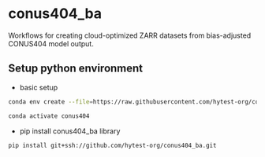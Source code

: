 # conus404_ba

Workflows for creating cloud-optimized ZARR datasets from bias-adjusted CONUS404 model output.

## Setup python environment
- basic setup
```bash
conda env create --file=https://raw.githubusercontent.com/hytest-org/conus404_ba/refs/heads/main/conus404.yml

conda activate conus404
```
- pip install conus404_ba library
```bash
pip install git+ssh://github.com/hytest-org/conus404_ba.git
```
